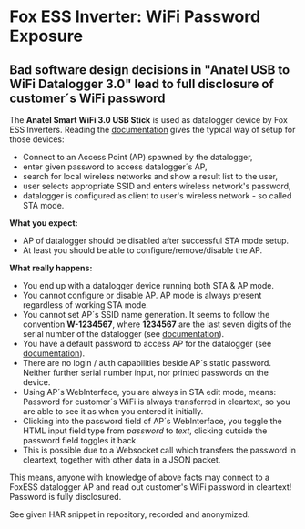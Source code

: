 # Fox ESS Inverter: WiFi Password Exposure
## Bad software design decisions in "Anatel USB to WiFi Datalogger 3.0" lead to full disclosure of customer´s WiFi password

The **Anatel Smart WiFi 3.0 USB Stick** is used as datalogger device by Fox ESS Inverters. Reading the [documentation][FoxLink1] gives the typical way of setup for those devices:

- Connect to an Access Point (AP) spawned by the datalogger,
- enter given password to access datalogger´s AP,
- search for local wireless networks and show a result list to the user,
- user selects appropriate SSID and enters wireless network's password,
- datalogger is configured as client to user's wireless network - so called STA mode.

**What you expect:**
- AP of datalogger should be disabled after successful STA mode setup.
- At least you should be able to configure/remove/disable the AP.

**What really happens:**
- You end up with a datalogger device running both STA & AP mode.
- You cannot configure or disable AP. AP mode is always present regardless of working STA mode.
- You cannot set AP´s SSID name generation. It seems to follow the convention **W-1234567**, where **1234567** are the last seven digits of the serial number of the datalogger (see [documentation][FoxLink1]).
- You have a default password to access AP for the datalogger (see [documentation][FoxLink1]).
- There are no login / auth capabilities beside AP´s static password. Neither further serial number input, nor printed passwords on the device.
- Using AP´s WebInterface, you are always in STA edit mode, means: Password for customer´s WiFi is always transferred in cleartext, so you are able to see it as when you entered it initially.
- Clicking into the password field of AP´s WebInterface, you toggle the HTML input field type from *password* to *text*, clicking outside the password field toggles it back.
- This is possible due to a Websocket call which transfers the password in cleartext, together with other data in a JSON packet.

This means, anyone with knowledge of above facts may connect to a FoxESS datalogger AP and read out customer's WiFi password in cleartext! Password is fully disclosured.

See given HAR snippet in repository, recorded and anonymized.

[FoxLink1]: https://www.fox-ess.com/download/upfiles/10-203-00113-01%20WiFi3.0%20English%20Installation%20guide.pdf "Documentation"
